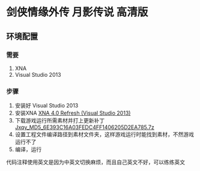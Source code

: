 # 剑侠情缘外传 月影传说 高清版

## 环境配置
### 需要
1. XNA
2. Visual Studio 2013

### 步骤
1. 安装好	Visual Studio 2013
2. 安装XNA	[XNA 4.0 Refresh (Visual Studio 2013)](https://pan.baidu.com/s/1RhtoNlVy21AplJgJfbO0Mw)
3. 下载游戏运行所需素材并打上更新补丁	[Jxqy_MD5_6E393C16A03FEDC4FF1406205D2EA785.7z](https://pan.baidu.com/s/1skOIS81)
4. 设置工程文件编译路径到素材文件夹，这样游戏运行时能找到素材，不然游戏运行不了
5. 编译，运行


代码注释使用英文是因为中英文切换麻烦，而且自己英文不好，可以练练英文
